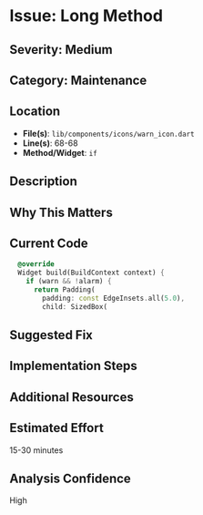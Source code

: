 # Issue: Long Method

## Severity: Medium

## Category: Maintenance

## Location
- **File(s)**: `lib/components/icons/warn_icon.dart`
- **Line(s)**: 68-68
- **Method/Widget**: `if`

## Description


## Why This Matters


## Current Code
```dart
  @override
  Widget build(BuildContext context) {
    if (warn && !alarm) {
      return Padding(
        padding: const EdgeInsets.all(5.0),
        child: SizedBox(
```

## Suggested Fix


## Implementation Steps


## Additional Resources


## Estimated Effort
15-30 minutes

## Analysis Confidence
High
